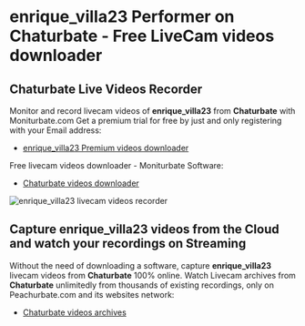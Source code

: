 # enrique_villa23 Performer on Chaturbate - Free LiveCam videos downloader

## Chaturbate Live Videos Recorder

Monitor and record livecam videos of **enrique_villa23** from **Chaturbate** with Moniturbate.com
Get a premium trial for free by just and only registering with your Email address:
* [enrique_villa23 Premium videos downloader](https://moniturbate.com/request-demo-licence-key.html)

Free livecam videos downloader - Moniturbate Software:
* [Chaturbate videos downloader](https://moniturbate.com/moniturbate-download-software.html)

![enrique_villa23 livecam videos recorder](https://peachurnet.com/templates/moniturbate-software.png)


## Capture enrique_villa23 videos from the Cloud and watch your recordings on Streaming

Without the need of downloading a software, capture **enrique_villa23** livecam videos from **Chaturbate** 100% online.
Watch Livecam archives from **Chaturbate** unlimitedly from thousands of existing recordings, only on Peachurbate.com and its websites network:
* [Chaturbate videos archives](https://peachurnet.com/)